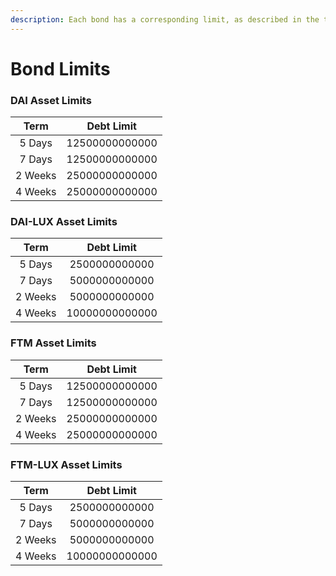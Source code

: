 ```yaml
---
description: Each bond has a corresponding limit, as described in the tables below.
---
```


# Bond Limits

### DAI Asset Limits

|   Term  |   Debt Limit   |
| :-----: | :------------: |
|  5 Days | 12500000000000 |
|  7 Days | 12500000000000 |
| 2 Weeks | 25000000000000 |
| 4 Weeks | 25000000000000 |

### DAI-LUX Asset Limits

|   Term  |   Debt Limit   |
| :-----: | :------------: |
|  5 Days |  2500000000000 |
|  7 Days |  5000000000000 |
| 2 Weeks |  5000000000000 |
| 4 Weeks | 10000000000000 |

### FTM Asset Limits

|   Term  |   Debt Limit   |
| :-----: | :------------: |
|  5 Days | 12500000000000 |
|  7 Days | 12500000000000 |
| 2 Weeks | 25000000000000 |
| 4 Weeks | 25000000000000 |

### FTM-LUX Asset Limits

|   Term  |   Debt Limit   |
| :-----: | :------------: |
|  5 Days |  2500000000000 |
|  7 Days |  5000000000000 |
| 2 Weeks |  5000000000000 |
| 4 Weeks | 10000000000000 |

